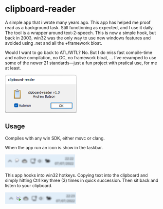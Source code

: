# clipboard-reader

A simple app that i wrote many years ago. This app has helped me proof read as a background task. Still functioning as expected, and I use it daily. The tool is a wrapper around text-2-speech. This is now a simple hook, but back in 2003, win32 was the only way to use new windows features and avoided using .net and all the +framework bloat.

Would I want to go back to ATL/WTL? No. But I do miss fast compile-time and native compilation, no GC, no framework bloat, ... I've revamped to use some of the newer 21 standards—just a fun project with pratical use, for me at least.

![Welcome to clipboard-reader](images/dialog.png)

## Usage
Compiles with any win SDK, either msvc or clang.

When the app run an icon is show in the taskbar.

![clipboard-reader waiting](images/taskbar-waiting.png)

This app hooks into win32 hotkeys. Copying text into the clipboard and simply hitting Ctrl key three (3) times in quick succession. Then sit back and listen to your clipboard.

![Welcome to clipboard-reader](images/taskbar-animation.png)